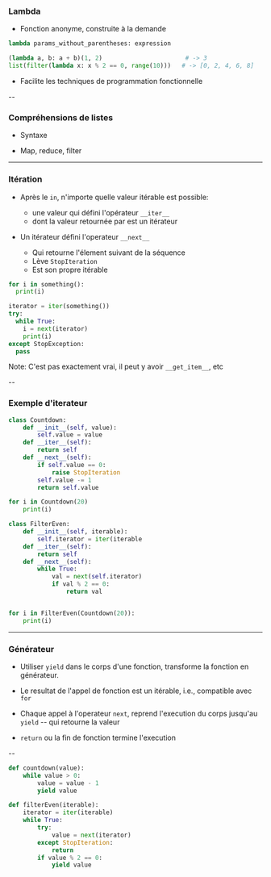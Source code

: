 ### Lambda

- Fonction anonyme, construite à la demande

```python
lambda params_without_parentheses: expression
```

```python
(lambda a, b: a + b)(1, 2)                       # -> 3
list(filter(lambda x: x % 2 == 0, range(10)))   # -> [0, 2, 4, 6, 8]
```

- Facilite les techniques de programmation fonctionnelle

--

### Compréhensions de listes

- Syntaxe

- Map, reduce, filter

---

### Itération

- Après le `in`, n'importe quelle valeur itérable est possible:
  - une valeur qui défini l'opérateur `__iter__`
  - dont la valeur retournée par est un itérateur

- Un itérateur défini l'operateur `__next__`
  - Qui retourne l'élement suivant de la séquence
  - Lève `StopIteration`
  - Est son propre itérable

<div class="half">

~~~python
for i in something():
  print(i)
~~~

</div>
<div class="half">

~~~python
iterator = iter(something())
try:
  while True:
    i = next(iterator)
    print(i)
except StopException:
  pass
~~~

</div>

Note:
C'est pas exactement vrai, il peut y avoir `__get_item__`, etc

--

### Exemple d'iterateur

<div class="half" style='width:46%;'>

~~~python
class Countdown:
    def __init__(self, value):
        self.value = value
    def __iter__(self):
        return self
    def __next__(self):
        if self.value == 0:
            raise StopIteration
        self.value -= 1
        return self.value

for i in Countdown(20)
    print(i)
~~~

</div>
<div class="half" style='width:53%;'>

~~~python
class FilterEven:
    def __init__(self, iterable):
        self.iterator = iter(iterable)
    def __iter__(self):
        return self
    def __next__(self):
        while True:
            val = next(self.iterator)
            if val % 2 == 0:
                return val


for i in FilterEven(Countdown(20)):
    print(i)
~~~

</div>


---

### Générateur

- Utiliser `yield` dans le corps d'une fonction, transforme la fonction en générateur.

- Le resultat de l'appel de fonction est un itérable, i.e., compatible avec `for`
- Chaque appel à l'operateur `next`, reprend l'execution du corps jusqu'au `yield` -- qui retourne la valeur
- `return` ou la fin de fonction termine l'execution

--

<div class="half">

~~~python
def countdown(value):
    while value > 0:
        value = value - 1
        yield value
~~~

</div>
<div class="half">

~~~python
def filterEven(iterable):
    iterator = iter(iterable)
    while True:
        try:
            value = next(iterator)
        except StopIteration:
            return
        if value % 2 == 0:
            yield value
~~~

</div>
